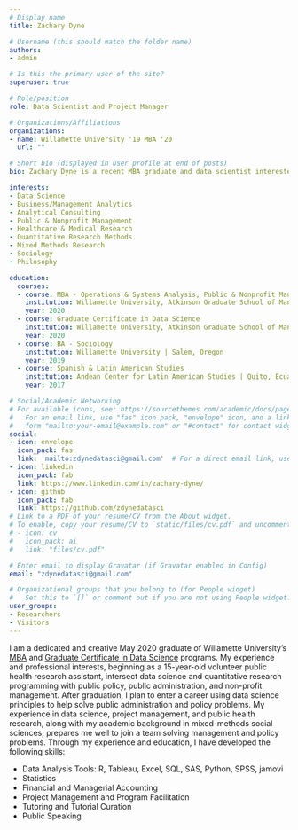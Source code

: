 ```yaml
---
# Display name
title: Zachary Dyne

# Username (this should match the folder name)
authors:
- admin

# Is this the primary user of the site?
superuser: true

# Role/position
role: Data Scientist and Project Manager

# Organizations/Affiliations
organizations:
- name: Willamette University '19 MBA '20
  url: ""

# Short bio (displayed in user profile at end of posts)
bio: Zachary Dyne is a recent MBA graduate and data scientist interested in the intersection of data science, health care, and public & nonprofit management. 

interests:
- Data Science 
- Business/Management Analytics
- Analytical Consulting
- Public & Nonprofit Management
- Healthcare & Medical Research
- Quantitative Research Methods
- Mixed Methods Research
- Sociology
- Philosophy

education:
  courses:
  - course: MBA - Operations & Systems Analysis, Public & Nonprofit Management
    institution: Willamette University, Atkinson Graduate School of Management | Salem, Oregon
    year: 2020
  - course: Graduate Certificate in Data Science
    institution: Willamette University, Atkinson Graduate School of Management | Portland, Oregon
    year: 2020
  - course: BA - Sociology
    institution: Willamette University | Salem, Oregon
    year: 2019
  - course: Spanish & Latin American Studies
    institution: Andean Center for Latin American Studies | Quito, Ecuador
    year: 2017

# Social/Academic Networking
# For available icons, see: https://sourcethemes.com/academic/docs/page-builder/#icons
#   For an email link, use "fas" icon pack, "envelope" icon, and a link in the
#   form "mailto:your-email@example.com" or "#contact" for contact widget.
social:
- icon: envelope
  icon_pack: fas
  link: 'mailto:zdynedatasci@gmail.com'  # For a direct email link, use "mailto:zdynedatasci@gmail.com".
- icon: linkedin
  icon_pack: fab
  link: https://www.linkedin.com/in/zachary-dyne/
- icon: github
  icon_pack: fab
  link: https://github.com/zdynedatasci
# Link to a PDF of your resume/CV from the About widget.
# To enable, copy your resume/CV to `static/files/cv.pdf` and uncomment the lines below.
# - icon: cv
#   icon_pack: ai
#   link: "files/cv.pdf"

# Enter email to display Gravatar (if Gravatar enabled in Config)
email: "zdynedatasci@gmail.com"

# Organizational groups that you belong to (for People widget)
#   Set this to `[]` or comment out if you are not using People widget.
user_groups:
- Researchers
- Visitors
---
```


I am a dedicated and creative May 2020 graduate of Willamette University’s [MBA](https://willamette.edu/mba/) and [Graduate Certificate in Data Science](https://willamette.edu/mba/programs/data-science/index.html) programs. My experience and professional interests, beginning as a 15-year-old volunteer public health research assistant, intersect data science and quantitative research programming with public policy, public administration, and non-profit management. After graduation, I plan to enter a career using data science principles to help solve public administration and policy problems. My experience in data science, project management, and public health research, along with my academic background in mixed-methods social sciences, prepares me well to join a team solving management and policy problems. Through my experience and education, I have developed the following skills:

- Data Analysis Tools: R, Tableau, Excel, SQL, SAS, Python, SPSS, jamovi
- Statistics
- Financial and Managerial Accounting
- Project Management and Program Facilitation
- Tutoring and Tutorial Curation
- Public Speaking